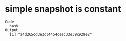 # simple snapshot is constant

    Code
      hash
    Output
      [1] "a4d265cd3e3db4454ce6c33e39c929e2"

